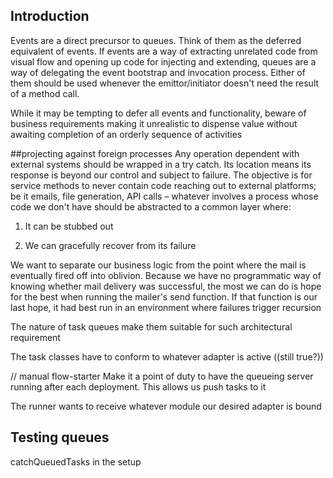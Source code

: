 ## Introduction

Events are a direct precursor to queues. Think of them as the deferred equivalent of events. If events are a way of extracting unrelated code from visual flow and opening up code for injecting and extending, queues are a way of delegating the event bootstrap and invocation process. Either of them should be used whenever the emittor/initiator doesn't need the result of a method call.

While it may be tempting to defer all events and functionality, beware of business requirements making it unrealistic to dispense value without awaiting completion of an orderly sequence of activities

##projecting against foreign processes
Any operation dependent with external systems should be wrapped in a try catch. Its location means its response is beyond our control and subject to failure. The objective is for service methods to never contain code reaching out to external platforms; be it emails, file generation, API calls – whatever involves a process whose code we don't have should be abstracted to a common layer where:

1. It can be stubbed out

1. We can gracefully recover from its failure

We want to separate our business logic from the point where the mail is eventually fired off into oblivion. Because we have no programmatic way of knowing whether mail delivery was successful, the most we can do is hope for the best when running the mailer's send function. If that function is our last hope, it had best run in an environment where failures trigger recursion

The nature of task queues make them suitable for such architectural requirement

The task classes have to conform to whatever adapter is active ((still true?))

// manual flow-starter
Make it a point of duty to have the queueing server running after each deployment. This allows us push tasks to it

The runner wants to receive whatever module our desired adapter is bound

## Testing queues

catchQueuedTasks in the setup
